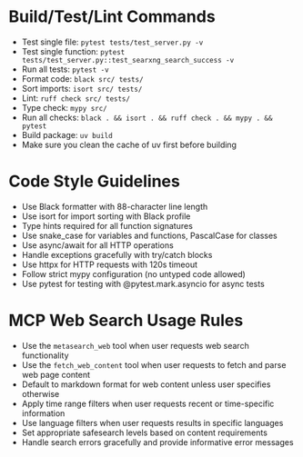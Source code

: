 # Build/Test/Lint Commands
- Test single file: `pytest tests/test_server.py -v`
- Test single function: `pytest tests/test_server.py::test_searxng_search_success -v`
- Run all tests: `pytest -v`
- Format code: `black src/ tests/`
- Sort imports: `isort src/ tests/`
- Lint: `ruff check src/ tests/`
- Type check: `mypy src/`
- Run all checks: `black . && isort . && ruff check . && mypy . && pytest`
- Build package: `uv build`
- Make sure you clean the cache of uv first before building

# Code Style Guidelines
- Use Black formatter with 88-character line length
- Use isort for import sorting with Black profile
- Type hints required for all function signatures
- Use snake_case for variables and functions, PascalCase for classes
- Use async/await for all HTTP operations
- Handle exceptions gracefully with try/catch blocks
- Use httpx for HTTP requests with 120s timeout
- Follow strict mypy configuration (no untyped code allowed)
- Use pytest for testing with @pytest.mark.asyncio for async tests

# MCP Web Search Usage Rules
- Use the `metasearch_web` tool when user requests web search functionality
- Use the `fetch_web_content` tool when user requests to fetch and parse web page content
- Default to markdown format for web content unless user specifies otherwise
- Apply time range filters when user requests recent or time-specific information
- Use language filters when user requests results in specific languages
- Set appropriate safesearch levels based on content requirements
- Handle search errors gracefully and provide informative error messages
